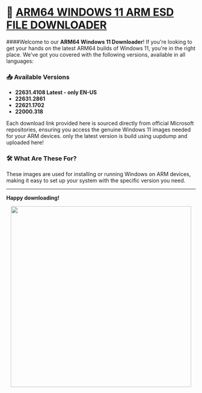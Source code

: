 # 🚀 [ARM64 WINDOWS 11 ARM ESD FILE DOWNLOADER](https://arkt-7.github.io/woawin)

####Welcome to our **ARM64 Windows 11 Downloader**! If you're looking to get your hands on the latest ARM64 builds of Windows 11, you're in the right place. We’ve got you covered with the following versions, available in all languages:

### 📥 Available Versions

- **22631.4108 Latest - only EN-US**
- **22631.2861**
- **22621.1702**
- **22000.318**

Each download link provided here is sourced directly from official Microsoft repositories, ensuring you access the genuine Windows 11 images needed for your ARM devices.
only the latest version is build using uupdump and uploaded here!

### 🛠️ What Are These For?

These images are used for installing or running Windows on ARM devices, making it easy to set up your system with the specific version you need.

---

**Happy downloading!**


<p align="center"><a href="https://arkt-7.github.io/woawin"><img src="https://github.com/ArKT-7/WIN-ARM-DOWNLOADER/blob/main/assets/demo-preview.gif" width="480"></a></p>

